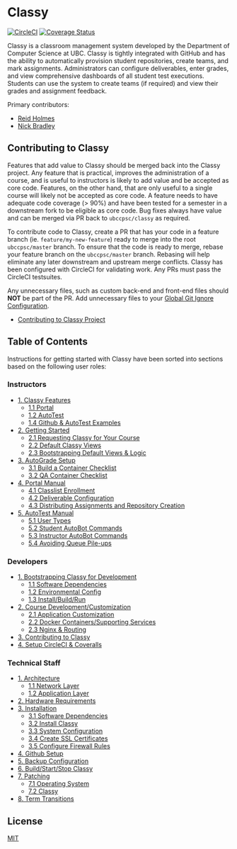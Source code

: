 # Classy

[![CircleCI](https://circleci.com/gh/ubccpsc/classy.svg?style=svg)](https://circleci.com/gh/ubccpsc/classy)
[![Coverage Status](https://coveralls.io/repos/github/ubccpsc/classy/badge.svg?branch=master&service=github)](https://coveralls.io/github/ubccpsc/classy?branch=master)

Classy is a classroom management system developed by the Department of Computer Science at UBC. Classy is tightly integrated with GitHub and has the ability to automatically provision student repositories, create teams, and mark assignments. Administrators can configure deliverables, enter grades, and view comprehensive dashboards of all student test executions. Students can use the system to create teams (if required) and view their grades and assignment feedback.

Primary contributors:

* [Reid Holmes](https://www.cs.ubc.ca/~rtholmes/)
* [Nick Bradley](https://nickbradley.github.io/)

## Contributing to Classy

Features that add value to Classy should be merged back into the Classy project. Any feature that is practical, improves the administration of a course, and is useful to instructors is likely to add value and be accepted as core code. Features, on the other hand, that are only useful to a single course will likely not be accepted as core code. A feature needs to have adequate code coverage (> 90%) and have been tested for a semester in a downstream fork to be eligible as core code. Bug fixes always have value and can be merged via PR back to `ubccpsc/classy` as required.

To contribute code to Classy, create a PR that has your code in a feature branch (ie. `feature/my-new-feature`) ready to merge into the root `ubccpsc/master` branch. To ensure that the code is ready to merge, rebase your feature branch on the `ubccpsc/master` branch. Rebasing will help eliminate any later downstream and upstream merge conflicts. Classy has been configured with CircleCI for validating work. Any PRs must pass the CircleCI testsuites.

Any unnecessary files, such as custom back-end and front-end files should **NOT** be part of the PR. Add unnecessary files to your [Global Git Ignore Configuration](https://help.github.com/en/github/using-git/ignoring-files#create-a-global-gitignore).

<!-- TOC depthfrom:2 -->

- [Contributing to Classy Project](/docs/developer/contributing.md)

<!-- /TOC -->

## Table of Contents

Instructions for getting started with Classy have been sorted into sections based on the following user roles:

### Instructors

<!-- TOC depthfrom:2 -->

- [1. Classy Features](/docs/instructor/features.md#overview)
    - [1.1 Portal](/docs/instructor/features.md#portal)
    - [1.2 AutoTest](/docs/instructor/features.md#autotest)
    - [1.4 Github & AutoTest Examples](/docs/instructor/features.md#github-and-autotest-examples)
- [2. Getting Started](/docs/instructor/gettingstarted.md#overview)
    - [2.1 Requesting Classy for Your Course](/docs/instructor/gettingstarted.md#requesting-classy-for-your-course)
    - [2.2 Default Classy Views](/docs/instructor/gettingstarted.md#default-classy-views)
    - [2.3 Bootstrapping Default Views & Logic](/docs/instructor/gettingstarted.md#bootstrapping-default-views-&-logic)
- [3. AutoGrade Setup](/docs/instructor/autograde.md#overview)
    - [3.1 Build a Container Checklist](/docs/instructor/autograde.md#build-a-container-checklist)
    - [3.2 QA Container Checklist](/docs/instructor/autograde.md#qa-container-checklist)
- [4. Portal Manual](/docs/instructor/portal.md#overview)
    - [4.1 Classlist Enrollment](/docs/instructor/portal.md#classlist-enrollment)
    - [4.2 Deliverable Configuration](/docs/instructor/portal.md#deliverable-configuration)
    - [4.3 Distributing Assignments and Repository Creation](/docs/instructor/portal.md#distributing-assignments-and-repository-creation)
- [5. AutoTest Manual](/docs/instructor/autotest.md#overview)
    - [5.1 User Types](/docs/instructor/autotest.md#user-types)
    - [5.2 Student AutoBot Commands](/docs/instructor/autotest.md#student-autobot-commands)
    - [5.3 Instructor AutoBot Commands](/docs/instructor/autotest.md#instructor-autobot-commands)
    - [5.4 Avoiding Queue Pile-ups](/docs/instructor/autotest.md#avoiding-queue-pile--ups)

<!-- /TOC -->

### Developers

<!-- TOC depthfrom:2 -->

- [1. Bootstrapping Classy for Development](/docs/developer/bootstrap.md)
  - [1.1 Software Dependencies](/docs/developer/bootstrap.md#software-dependencies)
  - [1.2 Environmental Config](/docs/developer/bootstrap.md#environmental-config)
  - [1.3 Install/Build/Run](/docs/developer/bootstrap.md#install-build-run)
- [2. Course Development/Customization](/docs/developer/customization.md)
  - [2.1 Application Customization](/docs/developer/customization.md#application-customization)
  - [2.2 Docker Containers/Supporting Services](/docs/developer/customization.md#docker-containers--supporting-services)
  - [2.3 Nginx & Routing](/docs/developer/customization.md#nginx--services-routing)
- [3. Contributing to Classy](#contributing-to-classy)
- [4. Setup CircleCI & Coveralls](/docs/developer/continuousintegration.md)

<!-- /TOC -->

### Technical Staff

<!-- TOC depthfrom:2 -->

- [1. Architecture](/docs/tech-staff/architecture.md#overview)
    - [1.1 Network Layer](/docs/tech-staff/architecture.md#network-layer)
    - [1.2 Application Layer](/docs/tech-staff/architecture.md#application-layer)
- [2. Hardware Requirements](/docs/tech-staff/hardware.md)
- [3. Installation](/docs/tech-staff/install.md)
    - [3.1 Software Dependencies](/docs/tech-staff/install.md#software-dependencies)
    - [3.2 Install Classy](/docs/tech-staff/install.md#install-classy)
    - [3.3 System Configuration](/docs/tech-staff/install.md#create-user-group)
    - [3.4 Create SSL Certificates](/docs/tech-staff/install.md#create-ssl-certificates)
    - [3.5 Configure Firewall Rules](/docs/tech-staff/install.md#create-firewall-rules)
- [4. Github Setup](/docs/tech-staff/githubsetup.md)
- [5. Backup Configuration](/docs/tech-staff/backups.md)
- [6. Build/Start/Stop Classy](/docs/tech-staff/operatingclassy.md)
- [7. Patching](/docs/tech-staff/updates.md)
    - [7.1 Operating System](/docs/tech-staff/updates.md#operating-system)
    - [7.2 Classy](/docs/tech-staff/updates.md#classy)
- [8. Term Transitions](/docs/tech-staff/termtransitions.md#overview)

<!-- /TOC -->

## License

[MIT](LICENSE)
